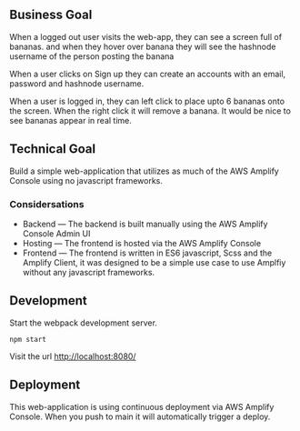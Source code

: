 ## Business Goal

When a logged out user visits the web-app, they can see a screen full of bananas.
and when they hover over banana they will see the hashnode username of the person posting the banana

When a user clicks on Sign up they can create an accounts with an email, password and hashnode username.

When a user is logged in, they can left click to place upto 6 bananas onto the screen.
When the right click it will remove a banana. It would be nice to see bananas appear in real time.

## Technical Goal

Build a simple web-application that utilizes as much of the AWS Amplify Console using no javascript frameworks.

### Considersations

- Backend — The backend is built manually using the AWS Amplify Console Admin UI
- Hosting — The frontend is hosted via the AWS Amplify Console
- Frontend — The frontend is written in ES6 javascript, Scss and the Amplify Client, it was designed to be a simple use case to use Amplfiy without any javascript frameworks.

## Development 

Start the webpack development server.

```
npm start
```

Visit the url [http://localhost:8080/](http://localhost:8080/)

## Deployment

This web-application is using continuous deployment via AWS Amplify Console.
When you push to main it will automatically trigger a deploy.
